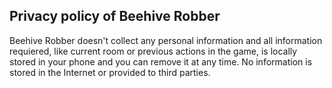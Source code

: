 ## Privacy policy of Beehive Robber

Beehive Robber doesn't collect any personal information and all information requiered, like current room or previous actions in the game, is locally stored in your phone and you can remove it at any time. No information is stored in the Internet or provided to third parties.
